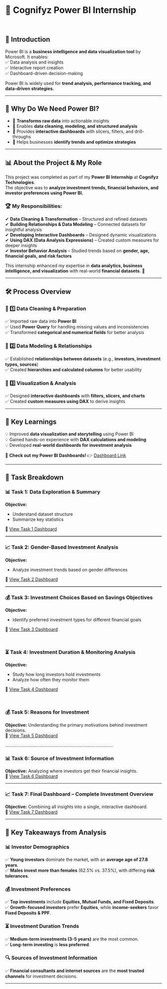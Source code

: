 # 🎯 Cognifyz Power BI Internship

<br>


## 📌 Introduction  
Power BI is a **business intelligence and data visualization tool** by Microsoft. It enables:  
✅ Data analysis and insights  
✅ Interactive report creation  
✅ Dashboard-driven decision-making  

Power BI is widely used for **trend analysis, performance tracking, and data-driven strategies.**  

---


## 🚀 Why Do We Need Power BI?  
- 🔹 **Transforms raw data** into actionable insights  
- 🔹 Enables **data cleaning, modeling, and structured analysis**  
- 🔹 Provides **interactive dashboards** with slicers, filters, and drill-throughs  
- 🔹 Helps businesses **identify trends and optimize strategies**  

---


## 📊 About the Project & My Role  
This project was completed as part of my **Power BI Internship** at **Cognifyz Technologies**.  
The objective was to **analyze investment trends, financial behaviors, and investor preferences using Power BI.**  

### 🏆 My Responsibilities:  
✔ **Data Cleaning & Transformation** – Structured and refined datasets  
✔ **Building Relationships & Data Modeling** – Connected datasets for insightful analysis  
✔ **Developing Interactive Dashboards** – Designed dynamic visualizations  
✔ **Using DAX (Data Analysis Expressions)** – Created custom measures for deeper insights  
✔ **Investor Behavior Analysis** – Studied trends based on **gender, age, financial goals, and risk factors**  

This internship enhanced my expertise in **data analytics, business intelligence, and visualization** with real-world **financial datasets**. 🚀  

---


## 🛠 Process Overview  

### 🔹 1️⃣ Data Cleaning & Preparation  
✅ Imported raw data into **Power BI**  
✅ Used **Power Query** for handling missing values and inconsistencies  
✅ Transformed **categorical and numerical fields** for better analysis  

### 🔹 2️⃣ Data Modeling & Relationships  
✅ Established **relationships between datasets** (e.g., **investors, investment types, sources**)  
✅ Created **hierarchies and calculated columns** for better usability  

### 🔹 3️⃣ Visualization & Analysis  
✅ Designed **interactive dashboards** with **filters, slicers, and charts**  
✅ Created **custom measures using DAX** to derive insights  

---


## 📌 Key Learnings  

💡 Improved **data visualization and storytelling** using Power BI  
💡 Gained hands-on experience with **DAX calculations and modeling**  
💡 Developed **real-world dashboards for investment analysis**  

🔗 **Check out my Power BI Dashboards!** 👉 [Dashboard Link](#)  

---





## 📌 Task Breakdown



### 📊 Task 1: Data Exploration & Summary  
**Objective:**  
- Understand dataset structure  
- Summarize key statistics  

🔗 [View Task 1 Dashboard](your-link-here)  

<hr style="border: 0; border-top: 1px dotted #f0f0f0;">





### 📈 Task 2: Gender-Based Investment Analysis  
**Objective:**  
- Analyze investment trends based on gender differences  

🔗 [View Task 2 Dashboard](your-link-here)  

<hr style="border: 0; border-top: 1px dotted #f0f0f0;">



### 💰 Task 3: Investment Choices Based on Savings Objectives  
**Objective:**  
- Identify preferred investment types for different financial goals  

🔗 [View Task 3 Dashboard](your-link-here)  

&nbsp;

### ⏳ Task 4: Investment Duration & Monitoring Analysis  
**Objective:**  
- Study how long investors hold investments  
- Analyze how often they monitor them  

🔗 [View Task 4 Dashboard](your-link-here)  

&nbsp; 

### 💰 Task 5: Reasons for Investment  
**Objective:** Understanding the primary motivations behind investment decisions.  
🔗 [View Task 5 Dashboard](#)  

......................................................................................

### 📊 Task 6: Source of Investment Information  
**Objective:** Analyzing where investors get their financial insights.  
🔗 [View Task 6 Dashboard](#)  

- - - - - - - - - - - -

### 📈  Task 7: Final Dashboard – Complete Investment Overview  
**Objective:** Combining all insights into a single, interactive dashboard.  
🔗 [View Task 7 Dashboard](#)  

---



## 📌 Key Takeaways from Analysis  

### 📊 **Investor Demographics**  
✅ **Young investors** dominate the market, with an **average age of 27.8 years**.  
✅ **Males invest more than females** (62.5% vs. 37.5%), with differing **risk tolerances**.  

### 💰 **Investment Preferences**  
✅ **Top investments** include **Equities, Mutual Funds, and Fixed Deposits**.  
✅ **Growth-focused investors** prefer **Equities**, while **income-seekers** favor **Fixed Deposits & PPF**.  

### ⏳ **Investment Duration Trends**  
✅ **Medium-term investments (3-5 years)** are the most common.  
✅ **Long-term investing** is **less preferred**.  

### 🔍 **Sources of Investment Information**  
✅ **Financial consultants and internet sources** are the **most trusted channels** for investment decisions.  

---
